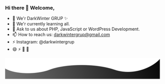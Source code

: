 ### Hi there 👋 Welcome,

- 🔭 We'r DarkWinter GRUP ✨
- 🌱 We'r currently learning all.
- 💬 Ask to us about PHP, JavaScript or WordPress Development.
- 📫 How to reach us: darkwintergrup@gmail.com
- ⚡ Instagram: @darkwintergrup
- 😄 ⚡ 👯 🤔

<img src="https://raw.githubusercontent.com/darkwintergrup/darkwintergrup.github.io/master/bottom.svg" alt="bottom">
